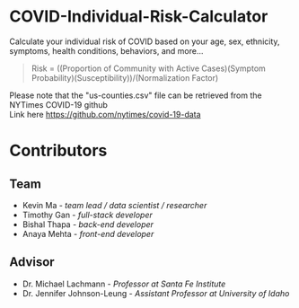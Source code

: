 # COVID-Individual-Risk-Calculator
Calculate your individual risk of COVID based on your age, sex, ethnicity, symptoms, health conditions, behaviors, and more...

> Risk = ((Proportion of Community with Active Cases)(Symptom Probability)(Susceptibility))/(Normalization Factor) 

Please note that the "us-counties.csv" file can be retrieved from the NYTimes COVID-19 github  
Link here https://github.com/nytimes/covid-19-data

# Contributors
## Team
- Kevin Ma - *team lead / data scientist / researcher*
- Timothy Gan - *full-stack developer*
- Bishal Thapa - *back-end developer* 
- Anaya Mehta - *front-end developer*

## Advisor
- Dr. Michael Lachmann - *Professor at Santa Fe Institute*
- Dr. Jennifer Johnson-Leung - *Assistant Professor at University of Idaho*
